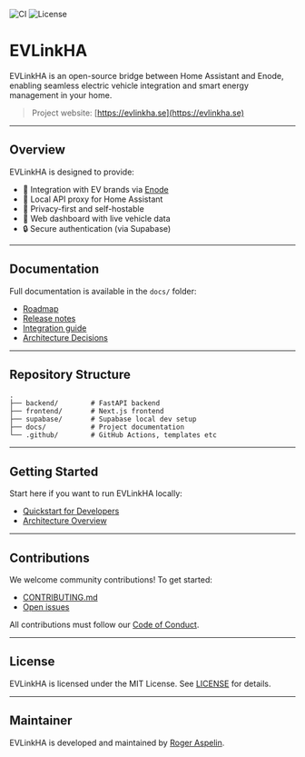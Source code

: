 ![CI](https://github.com/rogasp/evlink-backend/actions/workflows/deploy-production.yml/badge.svg)
![License](https://img.shields.io/badge/license-MIT-green)

# EVLinkHA

EVLinkHA is an open-source bridge between Home Assistant and Enode, enabling seamless electric vehicle integration and smart energy management in your home.

> Project website: [https://evlinkha.se](https://evlinkha.se)

---

## Overview

EVLinkHA is designed to provide:

* 🔌 Integration with EV brands via [Enode](https://enode.com)
* 🧠 Local API proxy for Home Assistant
* 🌱 Privacy-first and self-hostable
* 💬 Web dashboard with live vehicle data
* 🔒 Secure authentication (via Supabase)

---

## Documentation

Full documentation is available in the `docs/` folder:

* [Roadmap](docs/ROADMAP.md)
* [Release notes](docs/RELEASES.md)
* [Integration guide](docs/guides/INTEGRATION.md)
* [Architecture Decisions](docs/decisions/README.md)

---

## Repository Structure

```
.
├── backend/        # FastAPI backend
├── frontend/       # Next.js frontend
├── supabase/       # Supabase local dev setup
├── docs/           # Project documentation
└── .github/        # GitHub Actions, templates etc
```

---

## Getting Started

Start here if you want to run EVLinkHA locally:

* [Quickstart for Developers](docs/guides/QUICKSTART.md)
* [Architecture Overview](docs/ARCHITECTURE.md)

---

## Contributions

We welcome community contributions! To get started:

* [CONTRIBUTING.md](CONTRIBUTING.md)
* [Open issues](https://github.com/rogasp/evlink-backend/issues)

All contributions must follow our [Code of Conduct](CODE_OF_CONDUCT.md).

---

## License

EVLinkHA is licensed under the MIT License. See [LICENSE](LICENSE) for details.

---

## Maintainer

EVLinkHA is developed and maintained by [Roger Aspelin](https://github.com/rogasp).
